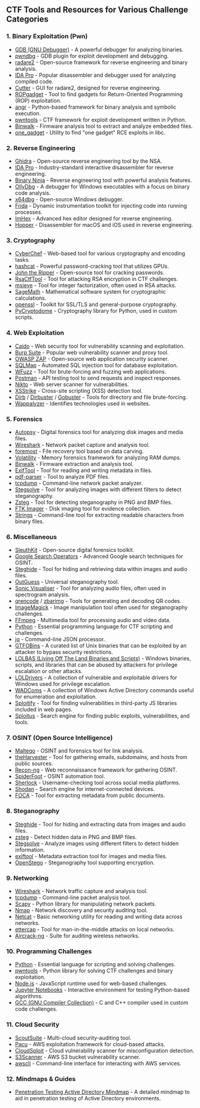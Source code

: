 ## CTF Tools and Resources for Various Challenge Categories

### 1. Binary Exploitation (Pwn)
- [GDB (GNU Debugger)](https://www.gnu.org/software/gdb/) - A powerful debugger for analyzing binaries.
- [pwndbg](https://github.com/pwndbg/pwndbg) - GDB plugin for exploit development and debugging.
- [radare2](https://rada.re/n/radare2.html) - Open-source framework for reverse engineering and binary analysis.
- [IDA Pro](https://hex-rays.com/ida-pro/) - Popular disassembler and debugger used for analyzing compiled code.
- [Cutter](https://cutter.re/) - GUI for radare2, designed for reverse engineering.
- [ROPgadget](https://github.com/JonathanSalwan/ROPgadget) - Tool to find gadgets for Return-Oriented Programming (ROP) exploitation.
- [angr](https://angr.io/) - Python-based framework for binary analysis and symbolic execution.
- [pwntools](https://github.com/Gallopsled/pwntools) - CTF framework for exploit development written in Python.
- [Binwalk](https://github.com/ReFirmLabs/binwalk) - Firmware analysis tool to extract and analyze embedded files.
- [one_gadget](https://github.com/david942j/one_gadget) - Utility to find "one gadget" RCE exploits in libc.

### 2. Reverse Engineering
- [Ghidra](https://ghidra-sre.org/) - Open-source reverse engineering tool by the NSA.
- [IDA Pro](https://hex-rays.com/ida-pro/) - Industry-standard interactive disassembler for reverse engineering.
- [Binary Ninja](https://binary.ninja/) - Reverse engineering tool with powerful analysis features.
- [OllyDbg](http://www.ollydbg.de/) - A debugger for Windows executables with a focus on binary code analysis.
- [x64dbg](https://x64dbg.com/) - Open-source Windows debugger.
- [Frida](https://frida.re/) - Dynamic instrumentation toolkit for injecting code into running processes.
- [ImHex](https://github.com/WerWolv/ImHex) - Advanced hex editor designed for reverse engineering.
- [Hopper](https://www.hopperapp.com/) - Disassembler for macOS and iOS used in reverse engineering.

### 3. Cryptography
- [CyberChef](https://gchq.github.io/CyberChef/) - Web-based tool for various cryptography and encoding tasks.
- [hashcat](https://hashcat.net/hashcat/) - Powerful password-cracking tool that utilizes GPUs.
- [John the Ripper](https://www.openwall.com/john/) - Open-source tool for cracking passwords.
- [RsaCtfTool](https://github.com/Ganapati/RsaCtfTool) - Tool for attacking RSA encryption in CTF challenges.
- [msieve](https://github.com/radii/msieve) - Tool for integer factorization, often used in RSA attacks.
- [SageMath](https://www.sagemath.org/) - Mathematical software system for cryptographic calculations.
- [openssl](https://www.openssl.org/) - Toolkit for SSL/TLS and general-purpose cryptography.
- [PyCryptodome](https://www.pycryptodome.org/) - Cryptography library for Python, used in custom scripts.

### 4. Web Exploitation
- [Caido](https://caido.io/) - Web security tool for vulnerability scanning and exploitation.
- [Burp Suite](https://portswigger.net/burp) - Popular web vulnerability scanner and proxy tool.
- [OWASP ZAP](https://www.zaproxy.org/) - Open-source web application security scanner.
- [SQLMap](https://sqlmap.org/) - Automated SQL injection tool for database exploitation.
- [WFuzz](https://github.com/xmendez/wfuzz) - Tool for brute-forcing and fuzzing web applications.
- [Postman](https://www.postman.com/) - API testing tool to send requests and inspect responses.
- [Nikto](https://cirt.net/Nikto2) - Web server scanner for vulnerabilities.
- [XSStrike](https://github.com/s0md3v/XSStrike) - Cross-site scripting (XSS) detection tool.
- [Dirb](https://github.com/v0re/dirb) / [Dirbuster](https://www.owasp.org/index.php/Category:OWASP_DirBuster_Project) / [Gobuster](https://github.com/OJ/gobuster) - Tools for directory and file brute-forcing.
- [Wappalyzer](https://www.wappalyzer.com/) - Identifies technologies used in websites.

### 5. Forensics
- [Autopsy](https://www.sleuthkit.org/autopsy/) - Digital forensics tool for analyzing disk images and media files.
- [Wireshark](https://www.wireshark.org/) - Network packet capture and analysis tool.
- [foremost](https://github.com/korczis/foremost) - File recovery tool based on data carving.
- [Volatility](https://www.volatilityfoundation.org/) - Memory forensics framework for analyzing RAM dumps.
- [Binwalk](https://github.com/ReFirmLabs/binwalk) - Firmware extraction and analysis tool.
- [ExifTool](https://exiftool.org/) - Tool for reading and writing metadata in files.
- [pdf-parser](https://blog.didierstevens.com/programs/pdf-tools/) - Tool to analyze PDF files.
- [tcpdump](https://www.tcpdump.org/) - Command-line network packet analyzer.
- [Stegsolve](https://github.com/zardus/ctf-tools/blob/master/stegsolve/README.md) - Tool for analyzing images with different filters to detect steganography.
- [Zsteg](https://github.com/zed-0xff/zsteg) - Tool for detecting steganography in PNG and BMP files.
- [FTK Imager](https://accessdata.com/product-download/ftk-imager-version-4-2) - Disk imaging tool for evidence collection.
- [Strings](https://linux.die.net/man/1/strings) - Command-line tool for extracting readable characters from binary files.

### 6. Miscellaneous
- [SleuthKit](https://www.sleuthkit.org/) - Open-source digital forensics toolkit.
- [Google Search Operators](https://ahrefs.com/blog/google-advanced-search-operators/) - Advanced Google search techniques for OSINT.
- [Steghide](https://steghide.sourceforge.net/) - Tool for hiding and retrieving data within images and audio files.
- [OutGuess](https://www.outguess.org/) - Universal steganography tool.
- [Sonic Visualiser](https://www.sonicvisualiser.org/) - Tool for analyzing audio files, often used in spectrogram analysis.
- [qrencode](https://fukuchi.org/works/qrencode/) / [zbarimg](http://zbar.sourceforge.net/) - Tools for generating and decoding QR codes.
- [ImageMagick](https://imagemagick.org/index.php) - Image manipulation tool often used for steganography challenges.
- [FFmpeg](https://ffmpeg.org/) - Multimedia tool for processing audio and video data.
- [Python](https://www.python.org/) - Essential programming language for CTF scripting and challenges.
- [jq](https://stedolan.github.io/jq/) - Command-line JSON processor.
- [GTFOBins](https://gtfobins.github.io/) - A curated list of Unix binaries that can be exploited by an attacker to bypass security restrictions.
- [LOLBAS (Living Off The Land Binaries and Scripts)](https://lolbas-project.github.io/#/) - Windows binaries, scripts, and libraries that can be abused by attackers for privilege escalation or other attacks.
- [LOLDrivers](https://www.loldrivers.io/) - A collection of vulnerable and exploitable drivers for Windows used for privilege escalation.
- [WADComs](https://wadcoms.github.io/) - A collection of Windows Active Directory commands useful for enumeration and exploitation.
- [Sploitify](https://sploitify.haxx.it/) - Tool for finding vulnerabilities in third-party JS libraries included in web pages.
- [Sploitus](https://sploitus.com/) - Search engine for finding public exploits, vulnerabilities, and tools.

### 7. OSINT (Open Source Intelligence)
- [Maltego](https://www.maltego.com/) - OSINT and forensics tool for link analysis.
- [theHarvester](https://github.com/laramies/theHarvester) - Tool for gathering emails, subdomains, and hosts from public sources.
- [Recon-ng](https://github.com/lanmaster53/recon-ng) - Web reconnaissance framework for gathering OSINT.
- [SpiderFoot](https://www.spiderfoot.net/) - OSINT automation tool.
- [Sherlock](https://github.com/sherlock-project/sherlock) - Username-checking tool across social media platforms.
- [Shodan](https://www.shodan.io/) - Search engine for internet-connected devices.
- [FOCA](https://github.com/ElevenPaths/FOCA) - Tool for extracting metadata from public documents.

### 8. Steganography
- [Steghide](https://steghide.sourceforge.net/) - Tool for hiding and extracting data from images and audio files.
- [zsteg](https://github.com/zed-0xff/zsteg) - Detect hidden data in PNG and BMP files.
- [Stegsolve](https://github.com/zardus/ctf-tools/blob/master/stegsolve/README.md) - Analyze images using different filters to detect hidden information.
- [exiftool](https://exiftool.org/) - Metadata extraction tool for images and media files.
- [OpenStego](https://www.openstego.com/) - Steganography tool supporting encryption.

### 9. Networking
- [Wireshark](https://www.wireshark.org/) - Network traffic capture and analysis tool.
- [tcpdump](https://www.tcpdump.org/) - Command-line packet analysis tool.
- [Scapy](https://scapy.net/) - Python library for manipulating network packets.
- [Nmap](https://nmap.org/) - Network discovery and security auditing tool.
- [Netcat](https://nc110.sourceforge.io/) - Basic networking utility for reading and writing data across networks.
- [ettercap](https://www.ettercap-project.org/) - Tool for man-in-the-middle attacks on local networks.
- [Aircrack-ng](https://www.aircrack-ng.org/) - Suite for auditing wireless networks.

### 10. Programming Challenges
- [Python](https://www.python.org/) - Essential language for scripting and solving challenges.
- [pwntools](https://github.com/Gallopsled/pwntools) - Python library for solving CTF challenges and binary exploitation.
- [Node.js](https://nodejs.org/) - JavaScript runtime used for web-based challenges.
- [Jupyter Notebooks](https://jupyter.org/) - Interactive environment for testing Python-based algorithms.
- [GCC (GNU Compiler Collection)](https://gcc.gnu.org/) - C and C++ compiler used in custom code challenges.

### 11. Cloud Security
- [ScoutSuite](https://github.com/nccgroup/ScoutSuite) - Multi-cloud security-auditing tool.
- [Pacu](https://github.com/RhinoSecurityLabs/pacu) - AWS exploitation framework for cloud-based attacks.
- [CloudSploit](https://cloudsploit.com/) - Cloud vulnerability scanner for misconfiguration detection.
- [S3Scanner](https://github.com/sa7mon/S3Scanner) - AWS S3 bucket vulnerability scanner.
- [awscli](https://aws.amazon.com/cli/) - Command-line interface for interacting with AWS services.

### 12. Mindmaps & Guides
- [Penetration Testing Active Directory Mindmap](https://orange-cyberdefense.github.io/ocd-mindmaps/img/pentest_ad_dark_2023_02.svg) - A detailed mindmap to aid in penetration testing of Active Directory environments.
